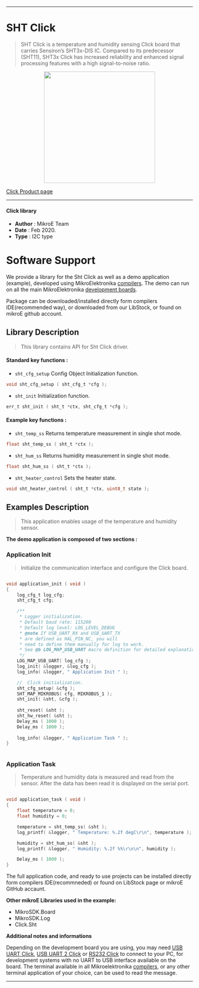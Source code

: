  
---
# SHT Click

> SHT Click is a temperature and humidity sensing Click board that carries Sensiron’s SHT3x-DIS IC. Compared to its predecessor (SHT11), SHT3x Click has increased reliability and enhanced signal processing features with a high signal-to-noise ratio.

<p align="center">
  <img src="https://download.mikroe.com/images/click_for_ide/sht_click.png" height=300px>
</p>

[Click Product page](https://www.mikroe.com/sht-click)

---


#### Click library 

- **Author**        : MikroE Team
- **Date**          : Feb 2020.
- **Type**          : I2C type


# Software Support

We provide a library for the Sht Click 
as well as a demo application (example), developed using MikroElektronika 
[compilers](https://shop.mikroe.com/compilers). 
The demo can run on all the main MikroElektronika [development boards](https://shop.mikroe.com/development-boards).

Package can be downloaded/installed directly form compilers IDE(recommended way), or downloaded from our LibStock, or found on mikroE github account. 

## Library Description

> This library contains API for Sht Click driver.

#### Standard key functions :

- `sht_cfg_setup` Config Object Initialization function.
```c
void sht_cfg_setup ( sht_cfg_t *cfg ); 
```

- `sht_init` Initialization function.
```c
err_t sht_init ( sht_t *ctx, sht_cfg_t *cfg );
```

#### Example key functions :

- `sht_temp_ss` Returns temperature measurement in single shot mode.
```c
float sht_temp_ss ( sht_t *ctx );
```

- `sht_hum_ss` Returns humidity measurement in single shot mode.
```c
float sht_hum_ss ( sht_t *ctx );
```

- `sht_heater_control` Sets the heater state.
```c
void sht_heater_control ( sht_t *ctx, uint8_t state );
```

## Examples Description

> This application enables usage of the temperature and humidity sensor.

**The demo application is composed of two sections :**

### Application Init 

> Initialize the communication interface and configure the Click board.

```c

void application_init ( void )
{
    log_cfg_t log_cfg;
    sht_cfg_t cfg;

    /** 
     * Logger initialization.
     * Default baud rate: 115200
     * Default log level: LOG_LEVEL_DEBUG
     * @note If USB_UART_RX and USB_UART_TX 
     * are defined as HAL_PIN_NC, you will 
     * need to define them manually for log to work. 
     * See @b LOG_MAP_USB_UART macro definition for detailed explanation.
     */
    LOG_MAP_USB_UART( log_cfg );
    log_init( &logger, &log_cfg );
    log_info( &logger, " Application Init " );

    //  Click initialization.
    sht_cfg_setup( &cfg );
    SHT_MAP_MIKROBUS( cfg, MIKROBUS_1 );
    sht_init( &sht, &cfg );
    
    sht_reset( &sht );
    sht_hw_reset( &sht );
    Delay_ms ( 1000 );
    Delay_ms ( 1000 );
    
    log_info( &logger, " Application Task " );
}
  
```

### Application Task

> Temperature and humidity data is measured and read from the sensor. 
> After the data has been read it is displayed on the serial port.

```c

void application_task ( void )
{
    float temperature = 0;
    float humidity = 0;

    temperature = sht_temp_ss( &sht );
    log_printf( &logger, " Temperature: %.2f degC\r\n", temperature );

    humidity = sht_hum_ss( &sht );
    log_printf( &logger, " Humidity: %.2f %%\r\n\n", humidity );

    Delay_ms ( 1000 );
}  

```

The full application code, and ready to use projects can be  installed directly form compilers IDE(recommneded) or found on LibStock page or mikroE GitHub accaunt.

**Other mikroE Libraries used in the example:** 

- MikroSDK.Board
- MikroSDK.Log
- Click.Sht

**Additional notes and informations**

Depending on the development board you are using, you may need 
[USB UART Click](https://shop.mikroe.com/usb-uart-click), 
[USB UART 2 Click](https://shop.mikroe.com/usb-uart-2-click) or 
[RS232 Click](https://shop.mikroe.com/rs232-click) to connect to your PC, for 
development systems with no UART to USB interface available on the board. The 
terminal available in all Mikroelektronika 
[compilers](https://shop.mikroe.com/compilers), or any other terminal application 
of your choice, can be used to read the message.



---
